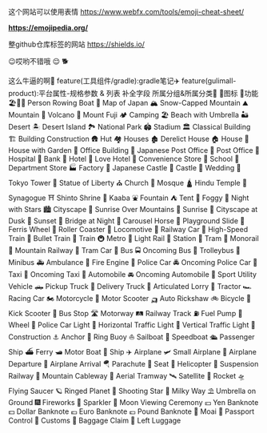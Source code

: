 
这个网站可以使用表情
https://www.webfx.com/tools/emoji-cheat-sheet/

**https://emojipedia.org/**

整github仓库标签的网站 https://shields.io/

:wink:哎哟不错哦 :relieved:
🐕

这么牛逼的啊🐅
feature(工具组件/gradle):gradle笔记✈️
feature(gulimall-product):平台属性-规格参数 & 列表 补全字段 所属分组&所属分类🌅
🐞图标
🚀功能
🏖️🎡🚣 Person Rowing Boat
🗾 Map of Japan
🏔️ Snow-Capped Mountain
⛰️ Mountain
🌋 Volcano
🗻 Mount Fuji
🏕️ Camping
🏖️ Beach with Umbrella
🏜️ Desert
🏝️ Desert Island
🏞️ National Park
🏟️ Stadium
🏛️ Classical Building
🏗️ Building Construction
🛖 Hut
🏘️ Houses
🏚️ Derelict House
🏠 House
🏡 House with Garden
🏢 Office Building
🏣 Japanese Post Office
🏤 Post Office
🏥 Hospital
🏦 Bank
🏨 Hotel
🏩 Love Hotel
🏪 Convenience Store
🏫 School
🏬 Department Store
🏭 Factory
🏯 Japanese Castle
🏰 Castle
💒 Wedding
🗼 Tokyo Tower
🗽 Statue of Liberty
⛪ Church
🕌 Mosque
🛕 Hindu Temple
🕍 Synagogue
⛩️ Shinto Shrine
🕋 Kaaba
⛲ Fountain
⛺ Tent
🌁 Foggy
🌃 Night with Stars
🏙️ Cityscape
🌄 Sunrise Over Mountains
🌅 Sunrise
🌆 Cityscape at Dusk
🌇 Sunset
🌉 Bridge at Night
🎠 Carousel Horse
🛝 Playground Slide
🎡 Ferris Wheel
🎢 Roller Coaster
🚂 Locomotive
🚃 Railway Car
🚄 High-Speed Train
🚅 Bullet Train
🚆 Train
🚇 Metro
🚈 Light Rail
🚉 Station
🚊 Tram
🚝 Monorail
🚞 Mountain Railway
🚋 Tram Car
🚌 Bus
🚍 Oncoming Bus
🚎 Trolleybus
🚐 Minibus
🚑 Ambulance
🚒 Fire Engine
🚓 Police Car
🚔 Oncoming Police Car
🚕 Taxi
🚖 Oncoming Taxi
🚗 Automobile
🚘 Oncoming Automobile
🚙 Sport Utility Vehicle
🛻 Pickup Truck
🚚 Delivery Truck
🚛 Articulated Lorry
🚜 Tractor
🏎️ Racing Car
🏍️ Motorcycle
🛵 Motor Scooter
🛺 Auto Rickshaw
🚲 Bicycle
🛴 Kick Scooter
🚏 Bus Stop
🛣️ Motorway
🛤️ Railway Track
⛽ Fuel Pump
🛞 Wheel
🚨 Police Car Light
🚥 Horizontal Traffic Light
🚦 Vertical Traffic Light
🚧 Construction
⚓ Anchor
🛟 Ring Buoy
⛵ Sailboat
🚤 Speedboat
🛳️ Passenger Ship
⛴️ Ferry
🛥️ Motor Boat
🚢 Ship
✈️ Airplane
🛩️ Small Airplane
🛫 Airplane Departure
🛬 Airplane Arrival
🪂 Parachute
💺 Seat
🚁 Helicopter
🚟 Suspension Railway
🚠 Mountain Cableway
🚡 Aerial Tramway
🛰️ Satellite
🚀 Rocket
🛸 Flying Saucer
🪐 Ringed Planet
🌠 Shooting Star
🌌 Milky Way
⛱️ Umbrella on Ground
🎆 Fireworks
🎇 Sparkler
🎑 Moon Viewing Ceremony
💴 Yen Banknote
💵 Dollar Banknote
💶 Euro Banknote
💷 Pound Banknote
🗿 Moai
🛂 Passport Control
🛃 Customs
🛄 Baggage Claim
🛅 Left Luggage

